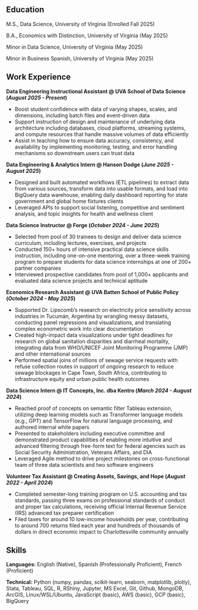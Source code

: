 
## Education
M.S., Data Science, University of Virginia (Enrolled Fall 2025)	 			        		

B.A., Economics with Distinction, University of Virginia (May 2025)

Minor in Data Science, University of Virginia (May 2025)

Minor in Business Spanish, University of Virginia (May 2025)


## Work Experience
**Data Engineering Instructional Assistant @ UVA School of Data Science (_August 2025 - Present_)**
- Boost student confidence with data of varying shapes, scales, and dimensions, including batch files and event-driven data
- Support instruction of design and maintenance of underlying data architecture including databases, cloud platforms, streaming systems, and compute resources that handle massive volumes of data efficiently
- Assist in teaching how to ensure data accuracy, consistency, and availability by implementing monitoring, testing, and error handling mechanisms so downstream users can trust data 

**Data Engineering & Analytics Intern @ Hanson Dodge (_June 2025 - August 2025_)**
- Designed and built automated workflows (ETL pipelines) to extract data from various sources, transform data into usable formats, and load into BigQuery data warehouse, enabling daily dashboard reporting for state government and global home fixtures clients
- Leveraged APIs to support social listening, competitive and sentiment analysis, and topic insights for health and wellness client

**Data Science Instructor @ Forge (_October 2024 - June 2025_)**
- Selected from pool of 30 trainees to design and deliver data science curriculum, including lectures, exercises, and projects
- Conducted 150+ hours of intensive practical data science skills instruction, including one-on-one mentoring, over a three-week training program to prepare students for data science internships at one of 200+ partner companies
- Interviewed prospective candidates from pool of 1,000+ applicants and evaluated data science projects and technical aptitude

**Economics Research Assistant @ UVA Batten School of Public Policy (_October 2024 - May 2025_)**
- Supported Dr. Lipscomb’s research on electricity price sensitivity across industries in Tucumán, Argentina by wrangling messy datasets, conducting panel regressions and visualizations, and translating complex econometric work into clear documentation
- Created high-impact data visualizations under tight deadlines for research on global sanitation disparities and diarrheal mortality, integrating data from WHO/UNICEF Joint Monitoring Programme (JMP) and other international sources
- Performed spatial joins of millions of sewage service requests with refuse collection routes in support of ongoing research to reduce sewage blockages in Cape Town, South Africa, contributing to infrastructure equity and urban public health outcomes

**Data Science Intern @ IT Concepts, Inc. dba Kentro (_March 2024 - August 2024_)**
- Reached proof of concepts on semantic filter Tableau extension, utilizing deep learning models such as Transformer language models (e.g., GPT) and TensorFlow for natural language processing, and authored internal white papers
- Presented to stakeholders including executive committee and demonstrated product capabilities of enabling more intuitive and advanced filtering through free-form text for federal agencies such as Social Security Administration, Veterans Affairs, and DIA
- Leveraged Agile method to drive project milestones on cross-functional team of three data scientists and two software engineers

**Volunteer Tax Assistant @ Creating Assets, Savings, and Hope (_August 2022 - April 2024_)**
- Completed semester-long training program on U.S. accounting and tax standards, passing three exams on professional standards of conduct and proper tax calculations, receiving official Internal Revenue Service (IRS) advanced tax preparer certification
- Filed taxes for around 10 low-income households per year, contributing to around 700 returns filed each year and hundreds of thousands of dollars in direct economic impact to Charlottesville community annually

## Skills
**Languages:** English (Native), Spanish (Professionally Proficient), French (Proficient)

**Technical:** Python (numpy, pandas, scikit-learn, seaborn, matplotlib, plotly), Stata, Tableau, SQL, R, RShiny, Jupyter, MS Excel, Git, Github, MongoDB, ArcGIS, Linux/WSL/Ubuntu, JavaScript (basic), AWS (basic),  GCP (basic), BigQuery


